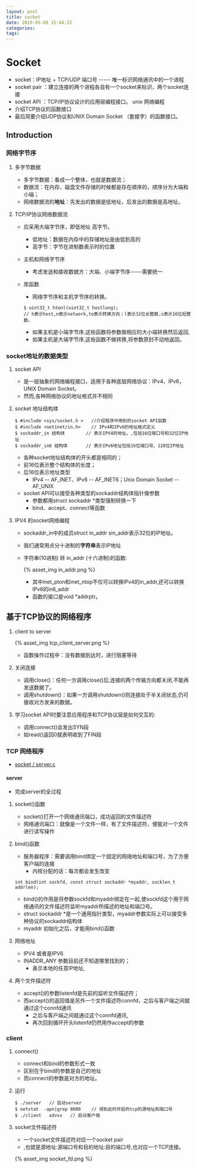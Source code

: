 ```yaml
---
layout: post
title: socket
date: 2019-05-08 15:44:22
categories:
tags:
---
```


# Socket

+ socket：IP地址 + TCP/UDP 端口号  ----- 唯一标识网络通讯中的一个进程
+ socket pair ：建立连接的两个进程各自有一个socket来标识，两个socket连接
+ socket API ：TCP/IP协议设计的应用层编程接口。 unix 网络编程
+ 介绍TCP协议的函数接口
+ 最后简要介绍UDP协议和UNIX Domain Socket （套接字）的函数接口。

## Introduction

### 网络字节序

1. 多字节数据

   + 多字节数据：看成一个整体，也就是数据流；
   + 数据流：在内存、磁盘文件存储的时候都是存在顺序的，顺序分为大端和小端；
   + 网络数据流的**地址**：先发出的数据是低地址，后发出的数据是高地址。

2. TCP/IP协议网络数据流

   + 应采用大端字节序，即低地址 高字节。

     + 低地址：数据在内存中的存储地址是由低到高的
     + 高字节：字节在进制数表示时的位置

   + 主机和网络字节序

     + 考虑发送和接收数据方：大端、小端字节序-----需要统一

   + 库函数

     + 网络字节序和主机字节序的转换。

     ```
     $ uint32_t htonl(uint32_t hostlong);
     // h表示host,n表示network,to表示转换方向；l表示32位长整数,s表示16位短整数。
     ```

     + 如果主机是小端字节序,这些函数将参数做相应的大小端转换然后返回,
     + 如果主机是大端字节序,这些函数不做转换,将参数原封不动地返回。

### socket地址的数据类型

1. socket API

   + 是一层抽象的网络编程接口，适用于各种底层网络协议：IPv4、IPv6，UNIX Domain Socket。
   + 然而,各种网络协议的地址格式并不相同

2. socket 地址结构体

   ```
   $ #include <sys/socket.h >	//介绍程序中用到的socket API函数
   $ #include <netinet/in.h> 	// IPv4和IPv6的地址格式定义
   $ sockaddr_in 结构体		// 表示IPV4的地址，,包括16位端口号和32位IP地址
   $ sockaddr_in6 结构体		// 表示IPv6地址包括16位端口号、128位IP地址
   ```

   + 各种socket地址结构体的开头都是相同的；
   + 前16位表示整个结构体的长度；
   + 后16位表示地址类型
     + IPv4 -- AF_INET、IPv6 -- AF_INET6；Unix Domain Socket -- AF_UNIX
   + socket API可以接受各种类型的sockaddr结构体指针做参数
     + 参数都用struct sockaddr *类型强制转换一下
     + bind、accept、connect等函数

3. IPV4 的socket网络编程

   + sockaddr_in中的成员struct in_addr sin_addr表示32位的IP地址。

   + 我们通常用点分十进制的**字符串**表示IP地址

   + 字符串(10进制) 转 in_addr (十六进制)的函数:

     {% asset_img in_addr.png %}

     + 其中inet_pton和inet_ntop不仅可以转换IPv4的in_addr,还可以转换IPv6的in6_addr
     + 函数的接口是void *addrptr。

## 基于TCP协议的网络程序

1. client to server

   {% asset_img tcp_client_server.png %}

   + 函数操作过程中：没有数据到达时，进行阻塞等待

2. 关闭连接

   + 调用close()：任何一方调用close()后,连接的两个传输方向都关闭,不能再发送数据了。
   + 调用shutdown()：如果一方调用shutdown()则连接处于半关闭状态,仍可接收对方发来的数据。

3. 学习socket API时要注意应用程序和TCP协议层是如何交互的:

   + 调用connect()会发出SYN段 
   + 如read()返回0就表明收到了FIN段

### TCP 网络程序 

+ [socket / server.c](https://github.com/quronghui/LinuxC.git)

#### server

+ 完成server的全过程

1. socket()函数

   + socket()打开一个网络通讯端口，成功返回的文件描述符
   + 网络通讯端口：就像是一个文件一样，有了文件描述符，便能对一个文件进行读写操作

2. bind()函数

   + 服务器程序：需要调用bind绑定一个固定的网络地址和端口号，为了方便客户端的连接
     + 内核分配的话：每次都会发生改变

   ```
   int bind(int sockfd, const struct sockaddr *myaddr, socklen_t
   addrlen);
   ```

   + bind()的作用是将参数sockfd和myaddr绑定在一起,使sockfd这个用于网络通讯的文件描述符监听myaddr所描述的地址和端口号。
   + struct sockaddr *是一个通用指针类型，myaddr参数实际上可以接受多种协议的sockaddr结构体
   + myaddr 初始化之后，才能用bind()函数

3. 网络地址

   + IPV4 或者是IPV6
   + INADDR_ANY 参数目前还不知道哪里找到的；
     + 表示本地的任意IP地址,

4. 两个文件描述符

   + accept()的参数listenfd是先前的监听文件描述符；
   + 而accept()的返回值是另外一个文件描述符connfd，之后与客户端之间就通过这个connfd通讯
     + 之后与客户端之间就通过这个connfd通讯,
     + 再次回到循环开头listenfd仍然用作accept的参数

### client

1. connect()

   + connect和bind的参数形式一致
   + 区别在于bind的参数是自己的地址
   + 而connect的参数是对方的地址。

2. 运行

   ```
   $ ./server	// 启动server
   $ netstat  -apn|grep 8000 	// 得到此时开启的tcp的源地址和端口号
   $ ./client	advvv	// 启动客户端
   ```

3. socket文件描述符

   + 一个socket文件描述符对应一个socket pair
   + ,也就是源地址:源端口号和目的地址:目的端口号,也对应一个TCP连接。

   {% asset_img socket_fd.png %}